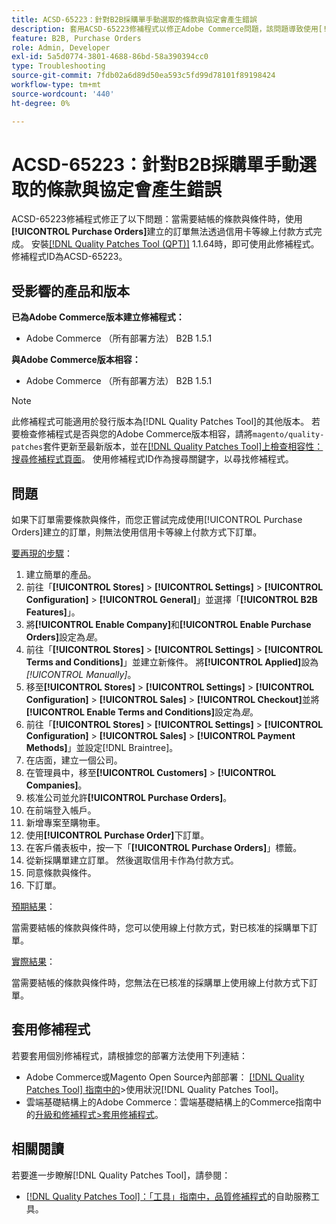 ```yaml
---
title: ACSD-65223：針對B2B採購單手動選取的條款與協定會產生錯誤
description: 套用ACSD-65223修補程式以修正Adobe Commerce問題，該問題導致使用[!UICONTROL Purchase Orders]建立的訂單無法透過線上付款方式（如信用卡）在需要結帳的條款與條件時完成。
feature: B2B, Purchase Orders
role: Admin, Developer
exl-id: 5a5d0774-3801-4688-86bd-58a390394cc0
type: Troubleshooting
source-git-commit: 7fdb02a6d89d50ea593c5fd99d78101f89198424
workflow-type: tm+mt
source-wordcount: '440'
ht-degree: 0%

---
```


# ACSD-65223：針對B2B採購單手動選取的條款與協定會產生錯誤

ACSD-65223修補程式修正了以下問題：當需要結帳的條款與條件時，使用&#x200B;**[!UICONTROL Purchase Orders]**&#x200B;建立的訂單無法透過信用卡等線上付款方式完成。 安裝[[!DNL Quality Patches Tool (QPT)]](/help/tools/quality-patches-tool/quality-patches-tool-to-self-serve-quality-patches.md) 1.1.64時，即可使用此修補程式。 修補程式ID為ACSD-65223。

## 受影響的產品和版本

**已為Adobe Commerce版本建立修補程式：**

* Adobe Commerce （所有部署方法） B2B 1.5.1

**與Adobe Commerce版本相容：**

* Adobe Commerce （所有部署方法） B2B 1.5.1

>[!NOTE]
>
>此修補程式可能適用於發行版本為[!DNL Quality Patches Tool]的其他版本。 若要檢查修補程式是否與您的Adobe Commerce版本相容，請將`magento/quality-patches`套件更新至最新版本，並在[[!DNL Quality Patches Tool]上檢查相容性：搜尋修補程式頁面](https://experienceleague.adobe.com/tools/commerce-quality-patches/index.html?lang=zh-Hant)。 使用修補程式ID作為搜尋關鍵字，以尋找修補程式。

## 問題

如果下訂單需要條款與條件，而您正嘗試完成使用[!UICONTROL Purchase Orders]建立的訂單，則無法使用信用卡等線上付款方式下訂單。

<u>要再現的步驟</u>：

1. 建立簡單的產品。
1. 前往「**[!UICONTROL Stores]** > **[!UICONTROL Settings]** > **[!UICONTROL Configuration]** > **[!UICONTROL General]**」並選擇「**[!UICONTROL B2B Features]**」。
1. 將&#x200B;**[!UICONTROL Enable Company]**&#x200B;和&#x200B;**[!UICONTROL Enable Purchase Orders]**&#x200B;設定為&#x200B;*是*。
1. 前往「**[!UICONTROL Stores]** > **[!UICONTROL Settings]** > **[!UICONTROL Terms and Conditions]**」並建立新條件。 將&#x200B;**[!UICONTROL Applied]**&#x200B;設為&#x200B;*[!UICONTROL Manually]*。
1. 移至&#x200B;**[!UICONTROL Stores]** > **[!UICONTROL Settings]** > **[!UICONTROL Configuration]** > **[!UICONTROL Sales]** > **[!UICONTROL Checkout]**&#x200B;並將&#x200B;**[!UICONTROL Enable Terms and Conditions]**&#x200B;設定為&#x200B;*是*。
1. 前往「**[!UICONTROL Stores]** > **[!UICONTROL Settings]** > **[!UICONTROL Configuration]** > **[!UICONTROL Sales]** > **[!UICONTROL Payment Methods]**」並設定[!DNL Braintree]。
1. 在店面，建立一個公司。
1. 在管理員中，移至&#x200B;**[!UICONTROL Customers]** > **[!UICONTROL Companies]**。
1. 核准公司並允許&#x200B;**[!UICONTROL Purchase Orders]**。
1. 在前端登入帳戶。
1. 新增專案至購物車。
1. 使用&#x200B;**[!UICONTROL Purchase Order]**&#x200B;下訂單。
1. 在客戶儀表板中，按一下「**[!UICONTROL Purchase Orders]**」標籤。
1. 從新採購單建立訂單。 然後選取信用卡作為付款方式。
1. 同意條款與條件。
1. 下訂單。

<u>預期結果</u>：

當需要結帳的條款與條件時，您可以使用線上付款方式，對已核准的採購單下訂單。

<u>實際結果</u>：

當需要結帳的條款與條件時，您無法在已核准的採購單上使用線上付款方式下訂單。

## 套用修補程式

若要套用個別修補程式，請根據您的部署方法使用下列連結：

* Adobe Commerce或Magento Open Source內部部署： [[!DNL Quality Patches Tool] 指南中的](/help/tools/quality-patches-tool/usage.md)>使用狀況[!DNL Quality Patches Tool]。
* 雲端基礎結構上的Adobe Commerce：雲端基礎結構上的Commerce指南中的[升級和修補程式>套用修補程式](https://experienceleague.adobe.com/docs/commerce-cloud-service/user-guide/develop/upgrade/apply-patches.html?lang=zh-Hant)。

## 相關閱讀

若要進一步瞭解[!DNL Quality Patches Tool]，請參閱：

* [[!DNL Quality Patches Tool]：「工具」指南中，品質修補程式](/help/tools/quality-patches-tool/quality-patches-tool-to-self-serve-quality-patches.md)的自助服務工具。
